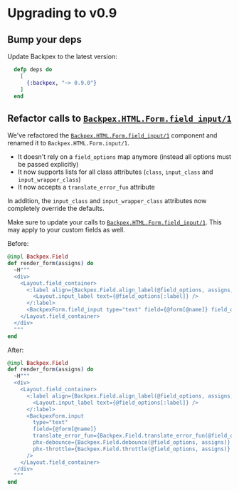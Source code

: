 # Upgrading to v0.9

## Bump your deps

Update Backpex to the latest version:

```elixir
  defp deps do
    [
      {:backpex, "~> 0.9.0"}
    ]
  end
```


## Refactor calls to [`Backpex.HTML.Form.field_input/1`]()

We've refactored the [`Backpex.HTML.Form.field_input/1`]() component and renamed it to `Backpex.HTML.Form.input/1`.

- It doesn't rely on a `field_options` map anymore (instead all options must be passed explicitly)
- It now supports lists for all class attributes (`class`, `input_class` and `input_wrapper_class`)
- It now accepts a `translate_error_fun` attribute

In addition, the `input_class` and `input_wrapper_class` attributes now completely override the defaults.

Make sure to update your calls to [`Backpex.HTML.Form.field_input/1`](). This may apply to your custom fields as well.

Before:

```elixir
@impl Backpex.Field
def render_form(assigns) do
  ~H"""
  <div>
    <Layout.field_container>
      <:label align={Backpex.Field.align_label(@field_options, assigns, :center)}>
        <Layout.input_label text={@field_options[:label]} />
      </:label>
      <BackpexForm.field_input type="text" field={@form[@name]} field_options={@field_options} />
    </Layout.field_container>
  </div>
  """
end
```

After:

```elixir
@impl Backpex.Field
def render_form(assigns) do
  ~H"""
  <div>
    <Layout.field_container>
      <:label align={Backpex.Field.align_label(@field_options, assigns, :center)}>
        <Layout.input_label text={@field_options[:label]} />
      </:label>
      <BackpexForm.input
        type="text"
        field={@form[@name]}
        translate_error_fun={Backpex.Field.translate_error_fun(@field_options, assigns)}
        phx-debounce={Backpex.Field.debounce(@field_options, assigns)}
        phx-throttle={Backpex.Field.throttle(@field_options, assigns)}
      />
    </Layout.field_container>
  </div>
  """
end
```
